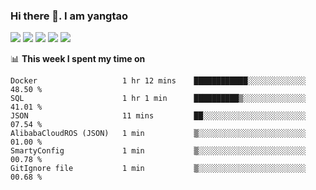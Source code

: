 ### Hi there 👋. I am yangtao 

<!-- **runtu666/runtu666** is a ✨ _special_ ✨ repository because its `README.md` (this file) appears on your GitHub profile. -->

![](https://github-profile-summary-cards.vercel.app/api/cards/profile-details?username=runtu666&theme=github)
![](https://github-profile-summary-cards.vercel.app/api/cards/repos-per-language?username=runtu666&theme=github)
![](https://github-profile-summary-cards.vercel.app/api/cards/most-commit-language?username=runtu666&theme=github)
![](https://github-profile-summary-cards.vercel.app/api/cards/stats?&username=runtu666&theme=github)
![](https://github-profile-summary-cards.vercel.app/api/cards/productive-time?username=runtu666&theme=github)

📊 **This week I spent my time on**
<!--START_SECTION:waka-->

```text
Docker                   1 hr 12 mins    ████████████░░░░░░░░░░░░░   48.50 %
SQL                      1 hr 1 min      ██████████▒░░░░░░░░░░░░░░   41.01 %
JSON                     11 mins         ██░░░░░░░░░░░░░░░░░░░░░░░   07.54 %
AlibabaCloudROS (JSON)   1 min           ▒░░░░░░░░░░░░░░░░░░░░░░░░   01.00 %
SmartyConfig             1 min           ▒░░░░░░░░░░░░░░░░░░░░░░░░   00.78 %
GitIgnore file           1 min           ▒░░░░░░░░░░░░░░░░░░░░░░░░   00.68 %
```

<!--END_SECTION:waka-->


[comment]: <> (Here are some ideas to get you started:)

[comment]: <> (- 🔭 I’m currently working on tal)

[comment]: <> (- 🌱 I’m currently learning devops)

[comment]: <> (- 👯 I’m looking to collaborate on ...)

[comment]: <> (- 🤔 I’m looking for help with ...)

[comment]: <> (- 💬 Ask me about ...)

[comment]: <> (- 📫 How to reach me: ...)

[comment]: <> (- 😄 Pronouns: ...)

[comment]: <> (- ⚡ Fun fact: ...)
